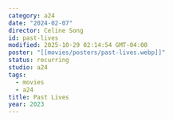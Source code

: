 ```yaml
---
category: a24
date: "2024-02-07"
director: Celine Song
id: past-lives
modified: 2025-10-29 02:14:54 GMT-04:00
poster: "[[movies/posters/past-lives.webp]]"
status: recurring
studio: a24
tags:
  - movies
  - a24
title: Past Lives
year: 2023
---
```

